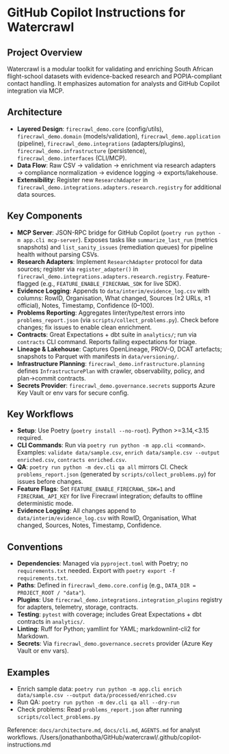 # GitHub Copilot Instructions for Watercrawl

## Project Overview
Watercrawl is a modular toolkit for validating and enriching South African flight-school datasets with evidence-backed research and POPIA-compliant contact handling. It emphasizes automation for analysts and GitHub Copilot integration via MCP.

## Architecture
- **Layered Design**: `firecrawl_demo.core` (config/utils), `firecrawl_demo.domain` (models/validation), `firecrawl_demo.application` (pipeline), `firecrawl_demo.integrations` (adapters/plugins), `firecrawl_demo.infrastructure` (persistence), `firecrawl_demo.interfaces` (CLI/MCP).
- **Data Flow**: Raw CSV → validation → enrichment via research adapters → compliance normalization → evidence logging → exports/lakehouse.
- **Extensibility**: Register new `ResearchAdapter` in `firecrawl_demo.integrations.adapters.research.registry` for additional data sources.

## Key Components
- **MCP Server**: JSON-RPC bridge for GitHub Copilot (`poetry run python -m app.cli mcp-server`). Exposes tasks like `summarize_last_run` (metrics snapshots) and `list_sanity_issues` (remediation queues) for pipeline health without parsing CSVs.
- **Research Adapters**: Implement `ResearchAdapter` protocol for data sources; register via `register_adapter()` in `firecrawl_demo.integrations.adapters.research.registry`. Feature-flagged (e.g., `FEATURE_ENABLE_FIRECRAWL_SDK` for live SDK).
- **Evidence Logging**: Appends to `data/interim/evidence_log.csv` with columns: RowID, Organisation, What changed, Sources (≥2 URLs, ≥1 official), Notes, Timestamp, Confidence (0–100).
- **Problems Reporting**: Aggregates linter/type/test errors into `problems_report.json` (via `scripts/collect_problems.py`). Check before changes; fix issues to enable clean enrichment.
- **Contracts**: Great Expectations + dbt suite in `analytics/`; run via `contracts` CLI command. Reports failing expectations for triage.
- **Lineage & Lakehouse**: Captures OpenLineage, PROV-O, DCAT artefacts; snapshots to Parquet with manifests in `data/versioning/`.
- **Infrastructure Planning**: `firecrawl_demo.infrastructure.planning` defines `InfrastructurePlan` with crawler, observability, policy, and plan→commit contracts.
- **Secrets Provider**: `firecrawl_demo.governance.secrets` supports Azure Key Vault or env vars for secure config.

## Key Workflows
- **Setup**: Use Poetry (`poetry install --no-root`). Python >=3.14,<3.15 required.
- **CLI Commands**: Run via `poetry run python -m app.cli <command>`. Examples: `validate data/sample.csv`, `enrich data/sample.csv --output enriched.csv`, `contracts enriched.csv`.
- **QA**: `poetry run python -m dev.cli qa all` mirrors CI. Check `problems_report.json` (generated by `scripts/collect_problems.py`) for issues before changes.
- **Feature Flags**: Set `FEATURE_ENABLE_FIRECRAWL_SDK=1` and `FIRECRAWL_API_KEY` for live Firecrawl integration; defaults to offline deterministic mode.
- **Evidence Logging**: All changes append to `data/interim/evidence_log.csv` with RowID, Organisation, What changed, Sources, Notes, Timestamp, Confidence.

## Conventions
- **Dependencies**: Managed via `pyproject.toml` with Poetry; no `requirements.txt` needed. Export with `poetry export -f requirements.txt`.
- **Paths**: Defined in `firecrawl_demo.core.config` (e.g., `DATA_DIR = PROJECT_ROOT / "data"`).
- **Plugins**: Use `firecrawl_demo.integrations.integration_plugins` registry for adapters, telemetry, storage, contracts.
- **Testing**: `pytest` with coverage; includes Great Expectations + dbt contracts in `analytics/`.
- **Linting**: Ruff for Python; yamllint for YAML; markdownlint-cli2 for Markdown.
- **Secrets**: Via `firecrawl_demo.governance.secrets` provider (Azure Key Vault or env vars).

## Examples
- Enrich sample data: `poetry run python -m app.cli enrich data/sample.csv --output data/processed/enriched.csv`
- Run QA: `poetry run python -m dev.cli qa all --dry-run`
- Check problems: Read `problems_report.json` after running `scripts/collect_problems.py`

Reference: `docs/architecture.md`, `docs/cli.md`, `AGENTS.md` for analyst workflows.
</content>
<parameter name="filePath">/Users/jonathanbotha/GitHub/watercrawl/.github/copilot-instructions.md
